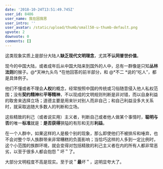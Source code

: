 ```yaml
---
date: '2018-10-24T13:51:49.745Z'
user_id: 8486
user_name: 我在因我思
user_intro: ''
user_avatar: /static/upload/thumb/small50-u-thumb-default.png
upvote: 2
downvote: 0
comments: []
---
```


这类现象实质上是部分大陆人**缺乏现代文明理念**，尤其**不认同普世价值**。

现今的中国大陆，或者成年后从中国大陆来到国外的人中，总有一群像是只知**丛林法则**的猴子。@*天神九头鸟 *在他回答的前半部分，和 @*不二 *说的“吃人”，都是具体例子。

他们不懂或者不理会**人权**的概念，经常按照中国的传统或习俗随意侵入他人私权范围；没有**契约精神**和**平等精神**，不以现成的文明规则判断是非对错，而以自身利益的取舍来选择立场；道德主要是用来针对别人而非自己；和自己利益没多大关系时，就采取追随大多数人的判断和立场。

这些精致的利己（或者说实用）主义者，判断自己或者他人做某个事情时，**聪明与否**的唯一**标准**就是：**是否获得**狭隘的有形和无形**利益**。

在一个人群中，如果这样的人是极个别的现象，那么即使他们不被排斥和唾弃，也不会对整个华人族群带来非常糟糕的负面影响；当恰巧这样的人多到一定比例时，这个小范围的族群环境，就会变得对包括精致的利己主义者在内的所有人都非常恶劣，以至于很多人都会抱怨＂坏＂了。  

大部分文明程度不高是现实。至于说＂**最**坏＂，这明显夸大了。
